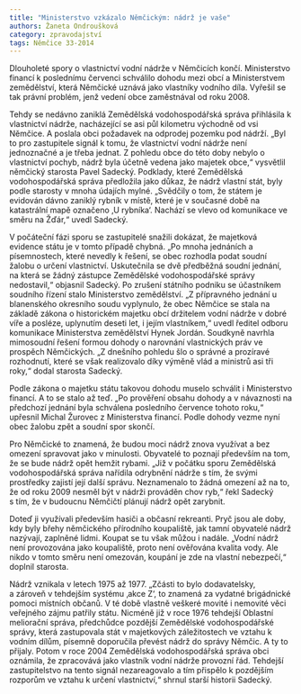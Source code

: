 ```yaml
---
title: "Ministerstvo vzkázalo Němčickým: nádrž je vaše"
authors: Žaneta Ondroušková
category: zpravodajství
tags: Němčice 33-2014 
---
```


Dlouholeté spory o vlastnictví vodní nádrže v Němčicích končí. Ministerstvo financí k poslednímu červenci schválilo dohodu mezi obcí a Ministerstvem zemědělství, která Němčické uznává jako vlastníky vodního díla. Vyřešil se tak právní problém, jenž vedení obce zaměstnával od roku 2008.

Tehdy se nedávno zaniklá Zemědělská vodohospodářská správa přihlásila k vlastnictví nádrže, nacházející se asi půl kilometru východně od vsi Němčice. A poslala obci požadavek na odprodej pozemku pod nádrží. „Byl to pro zastupitele signál k tomu, že vlastnictví vodní nádrže není jednoznačné a je třeba jednat. Z pohledu obce do této doby nebylo o vlastnictví pochyb, nádrž byla účetně vedena jako majetek obce,“ vysvětlil němčický starosta Pavel Sadecký. Podklady, které Zemědělská vodohospodářská správa předložila jako důkaz, že nádrž vlastní stát, byly podle starosty v mnoha údajích mylné. „Svědčily o tom, že státem je evidován dávno zaniklý rybník v místě, které je v současné době na katastrální mapě označeno ‚U rybníka‘. Nachází se vlevo od komunikace ve směru na Žďár,“ uvedl Sadecký.

V počáteční fázi sporu se zastupitelé snažili dokázat, že majetková evidence státu je v tomto případě chybná. „Po mnoha jednáních a písemnostech, které nevedly k řešení, se obec rozhodla podat soudní žalobu o určení vlastnictví. Uskutečnila se dvě předběžná soudní jednání, na která se žádný zástupce Zemědělské vodohospodářské správy nedostavil,“ objasnil Sadecký. Po zrušení státního podniku se účastníkem soudního řízení stalo Ministerstvo zemědělství. „Z přípravného jednání u blanenského okresního soudu vyplynulo, že obec Němčice se stala na základě zákona o historickém majetku obcí držitelem vodní nádrže v dobré víře a posléze, uplynutím deseti let, i jejím vlastníkem,“ uvedl ředitel odboru komunikace Ministerstva zemědělství Hynek Jordán. 
Soudkyně navrhla mimosoudní řešení formou dohody o narovnání vlastnických práv ve prospěch Němčických. „Z dnešního pohledu šlo o správné a prozíravé rozhodnutí, které se však realizovalo díky výměně vlád a ministrů asi tři roky,“ dodal starosta Sadecký.

Podle zákona o majetku státu takovou dohodu muselo schválit i Ministerstvo financí. A to se stalo až teď. „Po prověření obsahu dohody a v návaznosti na předchozí jednání byla schválena posledního července tohoto roku,“ upřesnil Michal Žurovec z Ministerstva financí. Podle dohody vezme nyní obec žalobu zpět a soudní spor skončí.

Pro Němčické to znamená, že budou moci nádrž znova využívat a bez omezení spravovat jako v minulosti. Obyvatelé to poznají především na tom, že se bude nádrž opět hemžit rybami. „Již v počátku sporu Zemědělská vodohospodářská správa nařídila odrybnění nádrže s tím, že svými prostředky zajistí její další správu. Neznamenalo to žádná omezení až na to, že od roku 2009 nesměl být v nádrži prováděn chov ryb,“ řekl Sadecký s tím, že v budoucnu Němčičtí plánují nádrž opět zarybnit.

Doteď ji využívali především hasiči a občasní rekreanti. Pryč jsou ale doby, kdy byly břehy němčického přírodního koupaliště, jak tamní obyvatelé nádrž nazývají, zaplněné lidmi. Koupat se tu však můžou i nadále. „Vodní nádrž není provozována jako koupaliště, proto není ověřována kvalita vody. Ale nikdo v tomto směru není omezován, koupání je zde na vlastní nebezpečí,“ doplnil starosta.

Nádrž vznikala v letech 1975 až 1977. „Zčásti to bylo dodavatelsky, a zároveň v tehdejším systému ‚akce Z‘, to znamená za vydatné brigádnické pomoci místních občanů. V té době vlastně veškeré movité i nemovité věci veřejného zájmu patřily státu. Nicméně již v roce 1976 tehdejší Oblastní meliorační správa, předchůdce pozdější Zemědělské vodohospodářské správy, která zastupovala stát v majetkových záležitostech ve vztahu k vodním dílům, písemně doporučila převést nádrž do správy Němčic. A ty to přijaly. Potom v roce 2004 Zemědělská vodohospodářská správa obci oznámila, že zpracovává jako vlastník vodní nádrže provozní řád. Tehdejší zastupitelstvo na tento signál nezareagovalo a tím přispělo k pozdějším rozporům ve vztahu k určení vlastnictví,“ shrnul starší historii Sadecký.